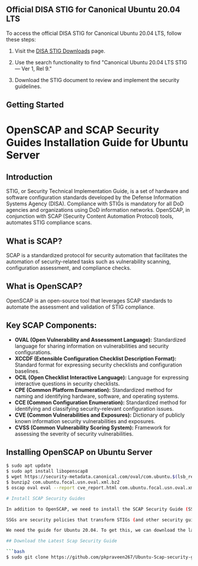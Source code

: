 
## Official DISA STIG for Canonical Ubuntu 20.04 LTS

To access the official DISA STIG for Canonical Ubuntu 20.04 LTS, follow these steps:

1. Visit the [DISA STIG Downloads](https://public.cyber.mil/stigs/downloads/) page.

2. Use the search functionality to find "Canonical Ubuntu 20.04 LTS STIG — Ver 1, Rel 9."

3. Download the STIG document to review and implement the security guidelines.

## Getting Started

# OpenSCAP and SCAP Security Guides Installation Guide for Ubuntu Server

## Introduction

STIG, or Security Technical Implementation Guide, is a set of hardware and software configuration standards developed by the Defense Information Systems Agency (DISA). Compliance with STIGs is mandatory for all DoD agencies and organizations using DoD information networks. OpenSCAP, in conjunction with SCAP (Security Content Automation Protocol) tools, automates STIG compliance scans.

## What is SCAP?

SCAP is a standardized protocol for security automation that facilitates the automation of security-related tasks such as vulnerability scanning, configuration assessment, and compliance checks.

## What is OpenSCAP?

OpenSCAP is an open-source tool that leverages SCAP standards to automate the assessment and validation of STIG compliance.

## Key SCAP Components:

- **OVAL (Open Vulnerability and Assessment Language):** Standardized language for sharing information on vulnerabilities and security configurations.
- **XCCDF (Extensible Configuration Checklist Description Format):** Standard format for expressing security checklists and configuration baselines.
- **OCIL (Open Checklist Interactive Language):** Language for expressing interactive questions in security checklists.
- **CPE (Common Platform Enumeration):** Standardized method for naming and identifying hardware, software, and operating systems.
- **CCE (Common Configuration Enumeration):** Standardized method for identifying and classifying security-relevant configuration issues.
- **CVE (Common Vulnerabilities and Exposures):** Dictionary of publicly known information security vulnerabilities and exposures.
- **CVSS (Common Vulnerability Scoring System):** Framework for assessing the severity of security vulnerabilities.

## Installing OpenSCAP on Ubuntu Server

```bash
$ sudo apt update
$ sudo apt install libopenscap8
$ wget https://security-metadata.canonical.com/oval/com.ubuntu.$(lsb_release -cs).usn.oval.xml.bz2
$ bunzip2 com.ubuntu.focal.usn.oval.xml.bz2
$ oscap oval eval --report cve_report.html com.ubuntu.focal.usn.oval.xml

# Install SCAP Security Guides

In addition to OpenSCAP, we need to install the SCAP Security Guide (SSG) for our Debian-based system.

SSGs are security policies that transform STIGs (and other security guidelines) into a machine-readable format (XCCDF) that can be used by OpenSCAP to scan your system for vulnerabilities and compliance.

We need the guide for Ubuntu 20.04. To get this, we can download the latest SSG packages from the ComplianceAsCode project.

## Download the Latest Scap Security Guide

```bash
$ sudo git clone https://github.com/pkpraveen267/Ubuntu-Scap-security-guide.git
